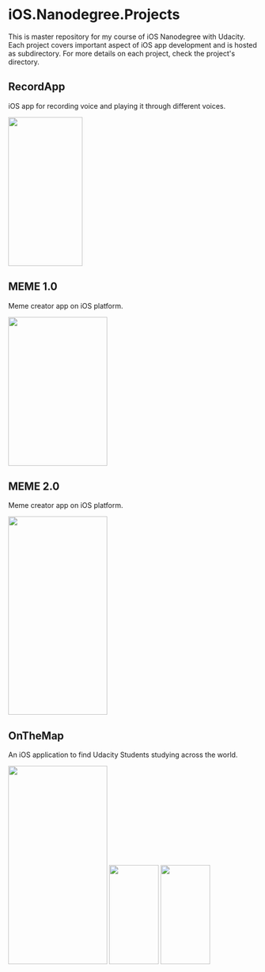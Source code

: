 # iOS.Nanodegree.Projects
This is master repository for my course of iOS Nanodegree with Udacity. 
Each project covers important aspect of iOS app development and is hosted as subdirectory. 
For more details on each project, check the project's directory.



## RecordApp

iOS app for recording voice and playing it through different voices.

<img src="https://i.imgur.com/CKGD9ED.png" width="150" height="300">



## MEME 1.0

Meme creator app on iOS platform.

<img src="https://i.imgur.com/1PcvBPw.png" width="200" height="300">

## MEME 2.0

Meme creator app on iOS platform.

<img src="https://i.imgur.com/oVEZuqP.png" width="200" height="400">



## OnTheMap

An iOS application to find Udacity Students studying across the world.


<img src="https://i.imgur.com/GU8osQm.png" width="200" height="400">    
<img src="https://i.imgur.com/Pdezm5Y.png" width="100" height="200">   <img src="https://i.imgur.com/v77QQAJ.png" width="100" height="200">
